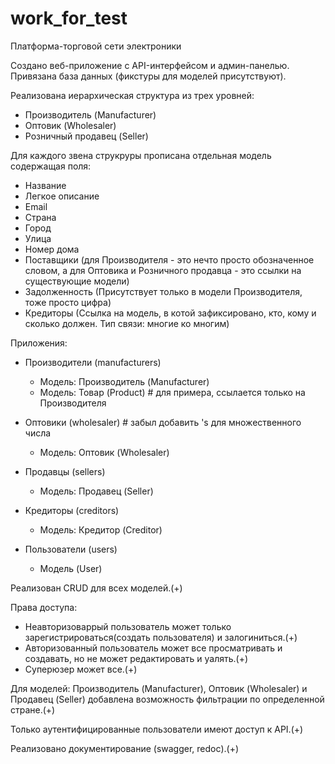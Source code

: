 # work_for_test

Платформа-торговой сети электроники

Создано веб-приложение с API-интерфейсом и админ-панелью.
Привязана база данных (фикстуры для моделей присутствуют).


Реализована иерархическая структура из трех уровней:

 - Производитель (Manufacturer)
 - Оптовик (Wholesaler)
 - Розничный продавец (Seller)

Для каждого звена струкруры прописана отдельная модель содержащая поля:

 - Название
 - Легкое описание
 - Email
 - Cтрана
 - Город
 - Улица
 - Номер дома
 - Поставщики (для Производителя - это нечто просто обозначенное словом, а для Оптовика и Розничного 
              продавца - это ссылки на существующие модели)
 - Задолженность (Присутствует только в модели Производителя, тоже просто цифра)
 - Кредиторы (Ссылка на модель, в котой зафиксировано, кто, кому и сколько должен. Тип связи: многие ко многим) 

Приложения:
 - Производители (manufacturers)
    - Модель: Производитель (Manufacturer)
    - Модель: Товар (Product)  # для примера, ссылается только на Производителя

 - Оптовики (wholesaler)  # забыл добавить 's для множественного числа
    - Модель: Оптовик (Wholesaler)
   
 - Продавцы (sellers)
    - Модель: Продавец (Seller)
   
 - Кредиторы (creditors)
    - Модель: Кредитор (Creditor)
   
 - Пользователи (users)
    - Модель (User)

Реализован CRUD для всех моделей.(+)

Права доступа:
 - Неавторизоваррый пользователь может только зарегистрироваться(создать пользователя) и залогиниться.(+)
 - Авторизованный пользователь может все просматривать и создавать, но не может редактировать и уалять.(+)
 - Суперюзер может все.(+)

Для моделей: Производитель (Manufacturer), Оптовик (Wholesaler) и Продавец (Seller) добавлена возможность фильтрации
по определенной стране.(+)

Только аутентифицированные пользователи имеют доступ к API.(+)

Реализовано документирование (swagger, redoc).(+)
